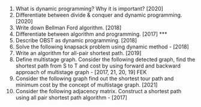 1. What is dynamic programming? Why it is important? [2020]
2. Differentiate between divide & conquer and dynamic programming. [2020]
3. Write down Bellman Ford algorithm. [2018]
4. Differentiate between algorithm and programming. [2017] ***
5. Describe OBST as dynamic programming. [2018]
6. Solve the following knapsack problem using dynamic method - [2018]
7. Write an algorithm for all-pair shortest path. [2019]
8. Define multistage graph. Consider the following detected graph, find the shortest path from S to T and cost by using forward and backward approach of multistage graph - [2017, 21, 20, 19] FEK
9. Consider the following graph find out the shortest tour path and minimum cost by the concept of multistage graph. [2021]
10. Consider the following adjacency matrix. Construct a shortest path using all pair shortest path algorithm - [2017]